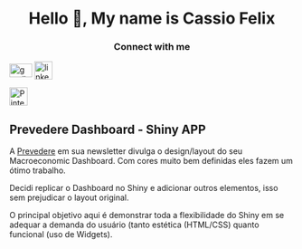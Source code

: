 

<h1 align="center" id="title">Hello 👋, My name is Cassio Felix</h1>

<!-- Social Media & Contact Info -->
<h3 align="center" id="contact-info">Connect with me</h3>
<div id="contact">
    
  <a href="cassiofjardim@gmail.com" target="blank">
  <img align="center" src="https://upload.wikimedia.org/wikipedia/commons/7/7e/Gmail_icon_%282020%29.svg" alt="gmail" height="24" width="40"/></a>
   
  <a href="https://www.linkedin.com/in/cassio-f%C3%A9lix-462666b1/" target="blank">
  <img align="center" src="https://upload.wikimedia.org/wikipedia/commons/c/ca/LinkedIn_logo_initials.png" alt="linked in" height="32" width="32"/></a>
  
  <a href="https://br.pinterest.com/cassiofjardim/" target="blank" href="https://commons.wikimedia.org/wiki/File:Pinterest-logo.png"><img width="32" alt="Pinterest-logo" src="https://upload.wikimedia.org/wikipedia/commons/0/08/Pinterest-logo.png"></a>
  
</div>



## Prevedere Dashboard - Shiny APP

A [Prevedere](https://prevedere.com/) em sua newsletter divulga o
design/layout do seu Macroeconomic Dashboard. Com cores muito bem
definidas eles fazem um ótimo trabalho.

Decidi replicar o Dashboard no Shiny e adicionar outros elementos, isso
sem prejudicar o layout original.

O principal objetivo aqui é demonstrar toda a flexibilidade do Shiny em
se adequar a demanda do usuário (tanto estética (HTML/CSS) quanto funcional (uso de Widgets).

